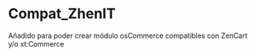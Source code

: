 Compat_ZhenIT
=============

Añadido para poder crear módulo osCommerce compatibles con ZenCart y/o xt:Commerce
